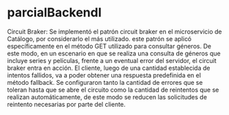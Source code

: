 # parcialBackendI

Circuit Braker:
Se implementó el patrón circuit braker en el microservicio de Catálogo, por considerarlo el más utilizado. 
este patrón se aplicó específicamente en el método GET utilizado para consultar géneros.
De este modo, en un escenario en que se realiza una consulta de géneros que incluye series y películas, 
frente a un eventual error del servidor, el circuit braker entra en acción. El cliente, luego de una cantidad establecida de intentos fallidos, 
va a poder obtener una respuesta predefinida en el método fallback.
Se configuraron tanto la cantidad de errores que se toleran hasta que se abre el circuito como la cantidad de reintentos que se realizan 
automáticamente, de este modo se reducen las solicitudes de reintento necesarias por parte del cliente.
